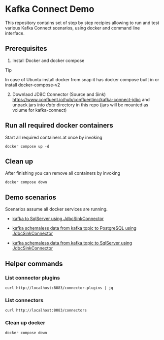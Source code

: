 # Kafka Connect Demo

This repository contains set of step by step recipies allowing to run and test various Kafka Connect scenarios, 
using docker and command line interface.

## Prerequisites

1) Install Docker and docker compose

> [!TIP]
> In case of Ubuntu install docker from snap it has docker compose built in or install docker-compose-v2

2) Downlaod JDBC Connector (Source and Sink) https://www.confluent.io/hub/confluentinc/kafka-connect-jdbc
and unpack jars into *data* directory in this repo (jars will be mounted as volume for kafka-connect)

## Run all required docker containers

Start all required containers at once by invoking 

```
docker compose up -d
```

## Clean up

After finishing you can remove all containers by invoking

```
docker compose down
```

## Demo scenarios

Scenarios assume all docker services are running.

- [kafka to SqlServer using JdbcSinkConnector](kafka_to_sql_server/kafka_to_sql_server.md)

- [kafka schemaless data from kafka topic to PostgreSQL using JdbcSinkConnector](kafka_to_postgresql/kafka_to_postgres.md)

- [kafka schemaless data from kafka topic to SqlServer using JdbcSinkConnector](kafka_to_sql_server_shemaless/kafka_to_sql_server_schemaless.md)

## Helper commands

### List connector plugins

```
curl http://localhost:8083/connector-plugins | jq
```

### List connectors 

```shell
curl http://localhost:8083/connectors
```

### Clean up docker 
```shell
docker compose down
```

